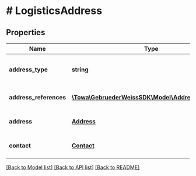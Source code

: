 # # LogisticsAddress

## Properties

Name | Type | Description | Notes
------------ | ------------- | ------------- | -------------
**address_type** | **string** | qualifier for the purpose of the address | [optional]
**address_references** | [**\Towa\GebruederWeissSDK\Model\AddressReference[]**](AddressReference.md) | references for this address | [optional]
**address** | [**Address**](Address.md) | address for this purpose | [optional]
**contact** | [**Contact**](Contact.md) | contact for this address | [optional]

[[Back to Model list]](../../README.md#models) [[Back to API list]](../../README.md#endpoints) [[Back to README]](../../README.md)
